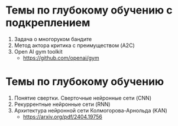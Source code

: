 # Темы по глубокому обучению с подкреплением

1. Задача о многоруком бандите
2. Метод актора критика с преимуществом (A2C)
3. Open AI gym toolkit
    - https://github.com/openai/gym

# Темы по глубокому обучению

1. Понятие свертки. Сверточные нейронные сети (CNN)
2. Рекуррентные нейронные сети (RNN)
3. Архитектура нейронной сети Колмогорова-Арнольда (KAN)
    - https://arxiv.org/pdf/2404.19756
